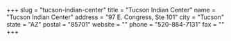 +++
slug = "tucson-indian-center"
title = "Tucson Indian Center"
name = "Tucson Indian Center"
address = "97 E. Congress, Ste 101"
city = "Tucson"
state = "AZ"
postal = "85701"
website = ""
phone = "520-884-7131"
fax = ""
+++
